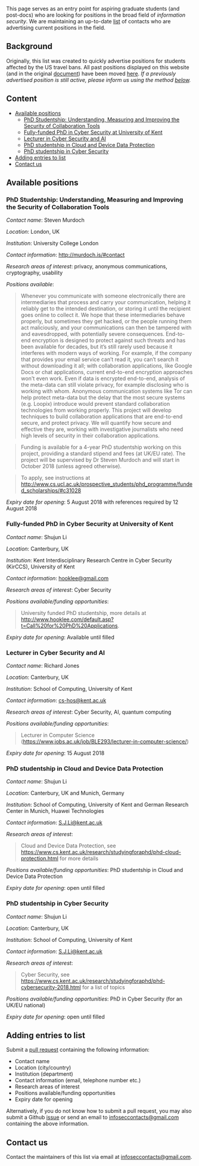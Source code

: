 This page serves as an entry point for aspiring graduate students (and post-docs) who are looking for positions in the broad field of *information security*. We are maintaining an up-to-date [list](#current-positions) of contacts who are advertising current positions in the field. 

## Background 
Originally, this list was created to quickly advertise positions for students affected by the US travel bans.
All past positions displayed on this website (and in the original [document](https://docs.google.com/document/d/17r18cKaMSeZF4fI7UZYV0QwCvdbEb3vy3BMNZfgbgzI/edit)) have been moved [here](https://github.com/alxdavids/info-sec-contacts/blob/master/PAST-POSITIONS.md). *If a previously advertised position is still active, please inform us using the method [below](#adding-entries-to-list).*

## Content

* [Available positions](#available-positions)
	* [PhD Studentship: Understanding, Measuring and Improving the Security of Collaboration Tools](#phd-studentship-understanding-measuring-and-improving-the-security-of-collaboration-tools)
	* [Fully-funded PhD in Cyber Security at University of Kent](#fully-funded-phd-in-cyber-security-at-university-of-kent)
	* [Lecturer in Cyber Security and AI](#lecturer-in-cyber-security-and-ai)
	* [PhD studentship in Cloud and Device Data Protection](#phd-studentship-in-cloud-and-device-data-protection)
	* [PhD studentship in Cyber Security](#phd-studentship-in-cyber-security)
* [Adding entries to list](#adding-entries-to-list)
* [Contact us](#contact-us)

## Available positions

### PhD Studentship: Understanding, Measuring and Improving the Security of Collaboration Tools

*Contact name*: Steven Murdoch

*Location*: London, UK

*Institution*: University College London

*Contact information*: <http://murdoch.is/#contact>

*Research areas of interest*: privacy, anonymous communications, cryptography, usability

*Positions available*:

>Whenever you communicate with someone electronically there are intermediaries that process and carry your communication, helping it reliably get to the intended destination, or storing it until the recipient goes online to collect it. We hope that these intermediaries behave properly, but sometimes they get hacked, or the people running them act maliciously, and your communications can then be tampered with and eavesdropped, with potentially severe consequences. End-to-end encryption is designed to protect against such threats and has been available for decades, but it’s still rarely used because it interferes with modern ways of working. For example, if the company that provides your email service can’t read it, you can’t search it without downloading it all; with collaboration applications, like Google Docs or chat applications, current end-to-end encryption approaches won't even work. Even if data is encrypted end-to-end, analysis of the meta-data can still violate privacy, for example disclosing who is working with whom. Anonymous communication systems like Tor can help protect meta-data but the delay that the most secure systems (e.g. Loopix) introduce would prevent standard collaboration technologies from working properly. This project will develop techniques to build collaboration applications that are end-to-end secure, and protect privacy. We will quantify how secure and effective they are, working with investigative journalists who need high levels of security in their collaboration applications.

>Funding is available for a 4-year PhD studentship working on this project, providing a standard stipend and fees (at UK/EU rate). The project will be supervised by Dr Steven Murdoch and will start in October 2018 (unless agreed otherwise).

>To apply, see instructions at <http://www.cs.ucl.ac.uk/prospective_students/phd_programme/funded_scholarships/#c31028>

*Expiry date for opening*: 5 August 2018 with references required by 12 August 2018


### Fully-funded PhD in Cyber Security at University of Kent

*Contact name*: Shujun Li

*Location*: Canterbury, UK

*Institution*: Kent Interdisciplinary Research Centre in Cyber Security (KirCCS), University of Kent

*Contact information*: [hooklee@gmail.com](mailto:hooklee@gmail.com)

*Research areas of interest*: Cyber Security

*Positions available/funding opportunities*: 
>University funded PhD studentship, more details at <http://www.hooklee.com/default.asp?t=Call%20for%20PhD%20Applications>.

*Expiry date for opening*: Available until filled


### Lecturer in Cyber Security and AI

*Contact name*: Richard Jones

*Location*: Canterbury, UK

*Institution*: School of Computing, University of Kent

*Contact information*: [cs-hos@kent.ac.uk](mailto:cs-hos@kent.ac.uk)

*Research areas of interest*: Cyber Security, AI, quantum computing

*Positions available/funding opportunities*: 
>Lecturer in Computer Science (<https://www.jobs.ac.uk/job/BLE293/lecturer-in-computer-science/>)

*Expiry date for opening*: 15 August 2018


### PhD studentship in Cloud and Device Data Protection

*Contact name*: Shujun Li

*Location*: Canterbury, UK and Munich, Germany

*Institution*: School of Computing, University of Kent and German Research Center in Munich, Huawei Technologies

*Contact information*: [S.J.Li@kent.ac.uk](mailto:S.J.Li@kent.ac.uk)

*Research areas of interest*: 
>Cloud and Device Data Protection, see <https://www.cs.kent.ac.uk/research/studyingforaphd/phd-cloud-protection.html> for more details

*Positions available/funding opportunities*: PhD studentship in Cloud and Device Data Protection

*Expiry date for opening*: open until filled


### PhD studentship in Cyber Security

*Contact name*: Shujun Li

*Location*: Canterbury, UK

*Institution*: School of Computing, University of Kent

*Contact information*: [S.J.Li@kent.ac.uk](mailto:S.J.Li@kent.ac.uk)

*Research areas of interest*: 
>Cyber Security, see <https://www.cs.kent.ac.uk/research/studyingforaphd/phd-cybersecurity-2018.html> for a list of topics

*Positions available/funding opportunities*: PhD in Cyber Security (for an UK/EU national)

*Expiry date for opening*: open until filled


## Adding entries to list

Submit a [pull request](https://github.com/alxdavids/info-sec-contacts/pulls) containing the following information:

- Contact name
- Location (city/country)
- Institution (department)
- Contact information (email, telephone number etc.)
- Research areas of interest
- Positions available/funding opportunities
- Expiry date for opening

Alternatively, if you do not know how to submit a pull request, you may also submit a Github [issue](https://github.com/alxdavids/info-sec-contacts/issues) or send an email to [infoseccontacts@gmail.com](mailto:infoseccontacts@gmail.com) containing the above information.

## Contact us

Contact the maintainers of this list via email at [infoseccontacts@gmail.com](mailto:infoseccontacts@gmail.com).
